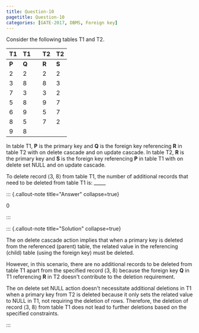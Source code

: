 ```yaml
---
title: Question-10
pagetitle: Question-10
categories: [GATE-2017, DBMS, Foreign key]
---
```



Consider the following tables T1 and T2.

| **T1** | **T1** |     | **T2** | **T2** |
| ------ | ------ | --- | ------ | ------ |
| **P**  | **Q**  |     | **R**  | **S**  |
| 2      | 2      |     | 2      | 2      |
| 3      | 8      |     | 8      | 3      |
| 7      | 3      |     | 3      | 2      |
| 5      | 8      |     | 9      | 7      |
| 6      | 9      |     | 5      | 7      |
| 8      | 5      |     | 7      | 2      |
| 9      | 8      |     |        |        |

In table T1, **P** is the primary key and **Q** is the foreign key referencing **R** in table T2 with on delete cascade and on update cascade. In table T2, **R** is the primary key and **S** is the foreign key referencing **P** in table T1 with on delete set NULL and on update cascade.

To delete record ⟨3, 8⟩ from table T1, the number of additional records that need to be deleted from table T1 is: _____



::: {.callout-note title="Answer" collapse=true}

$0$

:::



::: {.callout-note title="Solution" collapse=true}

The on delete cascade action implies that when a primary key is deleted from the referenced (parent) table, the related value in the referencing (child) table (using the foreign key) must be deleted.

However, in this scenario, there are no additional records to be deleted from table T1 apart from the specified record ⟨3, 8⟩ because the foreign key **Q** in T1 referencing **R** in T2 doesn't contribute to the deletion requirement.

The on delete set NULL action doesn't necessitate additional deletions in T1 when a primary key from T2 is deleted because it only sets the related value to NULL in T1, not requiring the deletion of rows. Therefore, the deletion of record ⟨3, 8⟩ from table T1 does not lead to further deletions based on the specified constraints.

:::